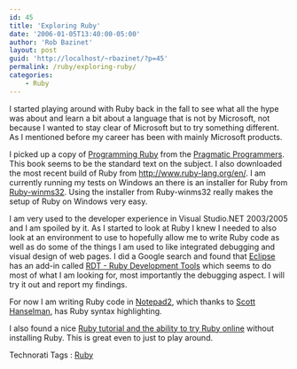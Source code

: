 ```yaml
---
id: 45
title: 'Exploring Ruby'
date: '2006-01-05T13:40:00-05:00'
author: 'Rob Bazinet'
layout: post
guid: 'http://localhost/~rbazinet/?p=45'
permalink: /ruby/exploring-ruby/
categories:
    - Ruby
---
```


I started playing around with Ruby back in the fall to see what all the hype was about and learn a bit about a language that is not by Microsoft, not because I wanted to stay clear of Microsoft but to try something different. As I mentioned before my career has been with mainly Microsoft products.

I picked up a copy of [Programming Ruby](http://www.pragmaticprogrammer.com/titles/ruby/index.html) from the [Pragmatic Programmers](http://www.pragmaticprogrammer.com/index.html). This book seems to be the standard text on the subject. I also downloaded the most recent build of Ruby from <http://www.ruby-lang.org/en/>. I am currently running my tests on Windows an there is an installer for Ruby from [Ruby-winms32](http://www.garbagecollect.jp/ruby/mswin32/en/). Using the installer from Ruby-winms32 really makes the setup of Ruby on Windows very easy.

I am very used to the developer experience in Visual Studio.NET 2003/2005 and I am spoiled by it. As I started to look at Ruby I knew I needed to also look at an environment to use to hopefully allow me to write Ruby code as well as do some of the things I am used to like integrated debugging and visual design of web pages. I did a Google search and found that [Eclipse](http://www.eclipse.org/) has an add-in called [RDT - Ruby Development Tools](http://rubyeclipse.sourceforge.net/) which seems to do most of what I am looking for, most importantly the debugging aspect. I will try it out and report my findings.

For now I am writing Ruby code in [Notepad2](http://www.flos-freeware.ch/notepad2.html), which thanks to [Scott Hanselman](http://www.hanselman.com/blog/NewNotepad2WithRubySyntaxHighlighting.aspx), has Ruby syntax highlighting.

I also found a nice [Ruby tutorial and the ability to try Ruby online](http://tryruby.hobix.com/) without installing Ruby. This is great even to just to play around.

Technorati Tags : [Ruby](http://technorati.com/tag/Ruby)